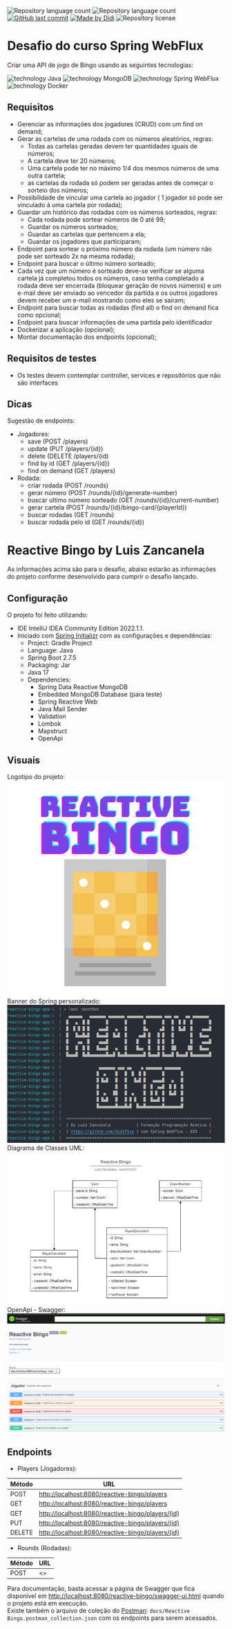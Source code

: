 ![Repository language count](https://img.shields.io/github/languages/count/didifive/reactive-bingo)
![Repository language count](https://img.shields.io/github/languages/code-size/didifive/reactive-bingo)
[![GitHub last commit](https://img.shields.io/github/last-commit/didifive/reactive-bingo?color=blue)](https://github.com/didifive/reactive-bingo/commits/master)
[![Made by Didi](https://img.shields.io/badge/made%20by-Didi-green)](https://www.linkedin.com/in/luis-carlos-zancanela/)
![Repository license](https://img.shields.io/github/license/didifive/reactive-bingo)

# Desafio do curso Spring WebFlux

Criar uma API de jogo de Bingo usando as seguintes tecnologias:

![technology Java](https://img.shields.io/badge/technology-Java-red)
![technology MongoDB](https://img.shields.io/badge/technology-MongoDB-green)
![technology Spring WebFlux](https://img.shields.io/badge/technology-SpringWebFlux-brightgreen)
![technology Docker](https://img.shields.io/badge/technology-Docker-blue)

## Requisitos
 * Gerenciar as informações dos jogadores (CRUD) com um find on demand;
 * Gerar as cartelas de uma rodada com os números aleatórios, regras:
   * Todas as cartelas geradas devem ter quantidades iguais de números;
   * A cartela deve ter 20 números;
   * Uma cartela pode ter no máximo 1/4 dos mesmos números de uma outra cartela;
   * as cartelas da rodada só podem ser geradas antes de começar o sorteio dos números;
 * Possibilidade de vincular uma cartela ao jogador ( 1 jogador só pode ser vinculado á uma cartela por rodada);
 * Guardar um histórico das rodadas com os números sorteados, regras:
   * Cada rodada pode sortear números de 0 até 99;
   * Guardar os números sorteados;
   * Guardar as cartelas que pertencem a ela;
   * Guardar os jogadores que participaram;
 * Endpoint para sortear o próximo número da rodada (um número não pode ser sorteado 2x na mesma rodada);
 * Endpoint para buscar o último número sorteado;
 * Cada vez que um número é sorteado deve-se verificar se alguma cartela já completou todos os números, caso tenha completado a rodada deve ser encerrada (bloquear geração de novos números) e um e-mail deve ser enviado ao vencedor da partida e os outros jogadores devem receber um e-mail mostrando como eles se sairam;
 * Endpoint para buscar todas as rodadas (find all) o find on demand fica como opcional;
 * Endpoint para buscar informações de uma partida pelo identificador 
 * Dockerizar a aplicação (opcional);
 * Montar documentação dos endpoints (opcional);

## Requisitos de testes
 * Os testes devem contemplar controller, services e repositórios que não são interfaces

 ## Dicas
 Sugestão de endpoints:
 * Jogadores:
   * save (POST /players)
   * update (PUT /players/{id})
   * delete (DELETE /players/{id)
   * find by id (GET /players/{id})
   * find on demand (GET /players)
 * Rodada:
   * criar rodada (POST /rounds)
   * gerar número (POST /rounds/{id}/generate-number)
   * buscar ultimo número sorteado (GET /rounds/{id}/current-number)
   * gerar cartela (POST /rounds/{id}/bingo-card/{playerId})
   * buscar rodadas (GET /rounds)
   * buscar rodada pelo id (GET /rounds/{id})

# Reactive Bingo by Luis Zancanela

As informações acima são para o desafio, abaixo estarão as informações do projeto conforme desenvolvido para cumprir o desafio lançado.

## Configuração

O projeto foi feito utilizando:
* IDE IntelliJ IDEA Community Edition 2022.1.1.
* Iniciado com [Spring Initializr] com as configurações e dependências:
  * Project: Gradle Project
  * Language: Java
  * Spring Boot 2.7.5
  * Packaging: Jar
  * Java 17
  * Dependencies:
    * Spring Data Reactive MongoDB
    * Embedded MongoDB Database (para teste)
    * Spring Reactive Web
    * Java Mail Sender
    * Validation
    * Lombok
    * Mapstruct
    * OpenApi

## Visuais
Logotipo do projeto:  
![Reactive Bingo Logo](docs/logo.png?raw=true "Reactive Bingo Logo")  
Banner do Spring personalizado:  
![Spring Banner personalizado](docs/banner-springboot.PNG?raw=true "Spring Banner personalizado")  
Diagrama de Classes UML:  
![UML Class Diagram](docs/uml-diagram.drawio.png?raw=true "UML Class Diagram")  
OpenApi - Swagger:  
![OpenApi - Swagger](docs/swagger.png?raw=true "OpenApi - Swagger")  

## Endpoints

- Players (Jogadores):  

| Método | URL                                                 |
|--------|-----------------------------------------------------|
| POST   | <http://localhost:8080/reactive-bingo/players>      |
| GET    | <http://localhost:8080/reactive-bingo/players>      |
| GET    | <http://localhost:8080/reactive-bingo/players/{id}> |
| PUT    | <http://localhost:8080/reactive-bingo/players/{id}> |
| DELETE | <http://localhost:8080/reactive-bingo/players/{id}> |

- Rounds (Rodadas):

| Método | URL       |
|--------|-----------|
| POST   | <>        |

Para documentação, basta acessar a página de Swagger que fica disponível em <http://localhost:8080/reactive-bingo/swagger-ui.html> quando o projeto está em execução.  
Existe também o arquivo de coleção do [Postman]: `docs/Reactive Bingo.postman_collection.json` com os endpoints para serem acessados.  


[Spring Initializr]: https://start.spring.io/
[Postman]: https://www.postman.com/